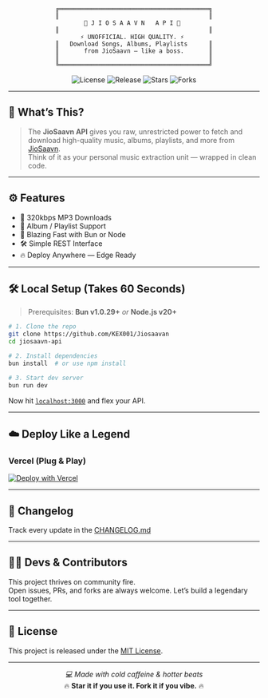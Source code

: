 <!-- README.md -->

<div align="center">

```
╔══════════════════════════════════════════╗
║                                          ║
      🚀 J I O S A A V N   A P I 🚀       
║                                          ║
     ⚡ UNOFFICIAL. HIGH QUALITY. ⚡      
║   Download Songs, Albums, Playlists      ║
║       from JioSaavn — like a boss.       ║
║                                          ║
╚══════════════════════════════════════════╝
```

![License](https://img.shields.io/github/license/KEX001/Jiosaavan?style=for-the-badge)
![Release](https://img.shields.io/github/v/release/KEX001/Jiosaavan?style=for-the-badge)
![Stars](https://img.shields.io/github/stars/KEX001/Jiosaavan?style=for-the-badge)
![Forks](https://img.shields.io/github/forks/KEX001/Jiosaavan?style=for-the-badge)

</div>

---

## 🧠 What’s This?

> The **JioSaavn API** gives you raw, unrestricted power to fetch and download high-quality music, albums, playlists, and more from [JioSaavn](https://jiosaavn.com).  
> Think of it as your personal music extraction unit — wrapped in clean code.

---

## ⚙️ Features

- 🎵 320kbps MP3 Downloads
- 📀 Album / Playlist Support
- 🚀 Blazing Fast with Bun or Node
- 🛠️ Simple REST Interface
- 🔥 Deploy Anywhere — Edge Ready

---

## 🛠 Local Setup (Takes 60 Seconds)

> Prerequisites: **Bun v1.0.29+** _or_ **Node.js v20+**

```bash
# 1. Clone the repo
git clone https://github.com/KEX001/Jiosaavan
cd jiosaavn-api

# 2. Install dependencies
bun install  # or use npm install

# 3. Start dev server
bun run dev
```

Now hit [`localhost:3000`](http://localhost:3000) and flex your API.

---

## ☁️ Deploy Like a Legend

### Vercel (Plug & Play)

[![Deploy with Vercel](https://vercel.com/button)](https://vercel.com/new/clone?repository-url=https://github.com/KEX001/Jiosaavan)

---

## 🧾 Changelog

Track every update in the [CHANGELOG.md](CHANGELOG.md)

---

## 🧑‍💻 Devs & Contributors

This project thrives on community fire.  
Open issues, PRs, and forks are always welcome. Let’s build a legendary tool together.

---

## 📄 License

This project is released under the [MIT License](LICENSE).

---

<div align="center">
  
_💻 Made with cold caffeine & hotter beats_  
🔥 **Star it if you use it. Fork it if you vibe.** 🔥

</div>
